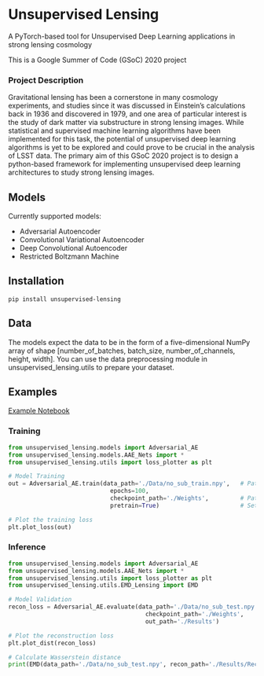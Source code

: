 # Unsupervised Lensing
A PyTorch-based tool for Unsupervised Deep Learning applications in strong lensing cosmology

This is a Google Summer of Code (GSoC) 2020 project

### Project Description

Gravitational lensing has been a cornerstone in many cosmology experiments, and studies since it was discussed in Einstein’s calculations back in 1936 and discovered in 1979, and one area of particular interest is the study of dark matter via substructure in strong lensing images. While statistical and supervised machine learning algorithms have been implemented for this task, the potential of unsupervised deep learning algorithms is yet to be explored and could prove to be crucial in the analysis of LSST data. The primary aim of this GSoC 2020 project is to design a python-based framework for implementing unsupervised deep learning architectures to study strong lensing images. 

## Models

Currently supported models:

* Adversarial Autoencoder
* Convolutional Variational Autoencoder
* Deep Convolutional Autoencoder
* Restricted Boltzmann Machine

## Installation

```shell
pip install unsupervised-lensing
```

## Data

The models expect the data to be in the form of a five-dimensional NumPy array of shape [number_of_batches, batch_size, number_of_channels, height, width]. You can use the data preprocessing module in unsupervised_lensing.utils to prepare your dataset.

## Examples

[Example Notebook](https://github.com/DeepLense-Unsupervised/unsupervised-lensing/blob/master/Example_Notebook.ipynb)

### Training

```python
from unsupervised_lensing.models import Adversarial_AE
from unsupervised_lensing.models.AAE_Nets import *
from unsupervised_lensing.utils import loss_plotter as plt

# Model Training
out = Adversarial_AE.train(data_path='./Data/no_sub_train.npy',   # Path to training dataset
                             epochs=100,
                             checkpoint_path='./Weights',         # Path to store model weights
                             pretrain=True)                       # Set True for transfer learning

# Plot the training loss
plt.plot_loss(out)
```

### Inference

```python
from unsupervised_lensing.models import Adversarial_AE
from unsupervised_lensing.models.AAE_Nets import *
from unsupervised_lensing.utils import loss_plotter as plt
from unsupervised_lensing.utils.EMD_Lensing import EMD

# Model Validation
recon_loss = Adversarial_AE.evaluate(data_path='./Data/no_sub_test.npy',   # Path to validation dataset
                                       checkpoint_path='./Weights',        # Path to model weights
                                       out_path='./Results')               # Path to store reconstructed samples

# Plot the reconstruction loss
plt.plot_dist(recon_loss)

# Calculate Wasserstein distance
print(EMD(data_path='./Data/no_sub_test.npy', recon_path='./Results/Recon_samples.npy'))
```

